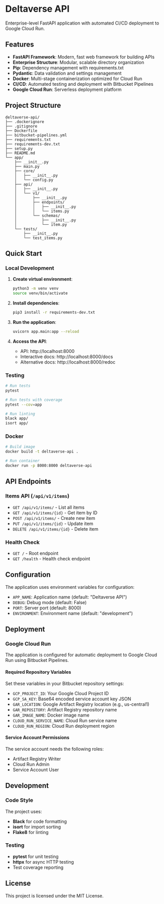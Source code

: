 # Deltaverse API

Enterprise-level FastAPI application with automated CI/CD deployment to Google Cloud Run.

## Features

- **FastAPI Framework**: Modern, fast web framework for building APIs
- **Enterprise Structure**: Modular, scalable directory organization
- **Pip**: Dependency management with requirements.txt
- **Pydantic**: Data validation and settings management
- **Docker**: Multi-stage containerization optimized for Cloud Run
- **CI/CD**: Automated testing and deployment with Bitbucket Pipelines
- **Google Cloud Run**: Serverless deployment platform

## Project Structure

```
deltaverse-api/
├── .dockerignore
├── .gitignore
├── Dockerfile
├── bitbucket-pipelines.yml
├── requirements.txt
├── requirements-dev.txt
├── setup.py
├── README.md
└── app/
    ├── __init__.py
    ├── main.py
    ├── core/
    │   ├── __init__.py
    │   └── config.py
    ├── api/
    │   ├── __init__.py
    │   └── v1/
    │       ├── __init__.py
    │       ├── endpoints/
    │       │   ├── __init__.py
    │       │   └── items.py
    │       └── schemas/
    │           ├── __init__.py
    │           └── item.py
    └── tests/
        ├── __init__.py
        └── test_items.py
```

## Quick Start

### Local Development

1. **Create virtual environment**:
   ```bash
   python3 -m venv venv
   source venv/bin/activate
   ```

2. **Install dependencies**:
   ```bash
   pip3 install -r requirements-dev.txt
   ```

3. **Run the application**:
   ```bash
   uvicorn app.main:app --reload
   ```

4. **Access the API**:
   - API: http://localhost:8000
   - Interactive docs: http://localhost:8000/docs
   - Alternative docs: http://localhost:8000/redoc

### Testing

```bash
# Run tests
pytest

# Run tests with coverage
pytest --cov=app

# Run linting
black app/
isort app/
```

### Docker

```bash
# Build image
docker build -t deltaverse-api .

# Run container
docker run -p 8000:8000 deltaverse-api
```

## API Endpoints

### Items API (`/api/v1/items`)

- `GET /api/v1/items/` - List all items
- `GET /api/v1/items/{id}` - Get item by ID
- `POST /api/v1/items/` - Create new item
- `PUT /api/v1/items/{id}` - Update item
- `DELETE /api/v1/items/{id}` - Delete item

### Health Check

- `GET /` - Root endpoint
- `GET /health` - Health check endpoint

## Configuration

The application uses environment variables for configuration:

- `APP_NAME`: Application name (default: "Deltaverse API")
- `DEBUG`: Debug mode (default: False)
- `PORT`: Server port (default: 8000)
- `ENVIRONMENT`: Environment name (default: "development")

## Deployment

### Google Cloud Run

The application is configured for automatic deployment to Google Cloud Run using Bitbucket Pipelines.

#### Required Repository Variables

Set these variables in your Bitbucket repository settings:

- `GCP_PROJECT_ID`: Your Google Cloud Project ID
- `GCP_SA_KEY`: Base64 encoded service account key JSON
- `GAR_LOCATION`: Google Artifact Registry location (e.g., us-central1)
- `GAR_REPOSITORY`: Artifact Registry repository name
- `GAR_IMAGE_NAME`: Docker image name
- `CLOUD_RUN_SERVICE_NAME`: Cloud Run service name
- `CLOUD_RUN_REGION`: Cloud Run deployment region

#### Service Account Permissions

The service account needs the following roles:
- Artifact Registry Writer
- Cloud Run Admin
- Service Account User

## Development

### Code Style

The project uses:
- **Black** for code formatting
- **isort** for import sorting
- **Flake8** for linting

### Testing

- **pytest** for unit testing
- **httpx** for async HTTP testing
- Test coverage reporting

## License

This project is licensed under the MIT License.